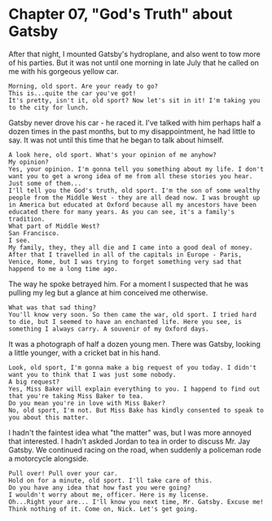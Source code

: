 # Chapter 07, "God's Truth" about Gatsby

After that night, I mounted Gatsby's hydroplane, and also went to tow more of his parties. But it was not until one morning in late July that he called on me with his gorgeous yellow car.

```
Morning, old sport. Are your ready to go?
This is...quite the car you've got!
It's pretty, isn't it, old sport? Now let's sit in it! I'm taking you to the city for lunch.
```

Gatsby never drove his car - he raced it. I've talked with him perhaps half a dozen times in the past months, but to my disappointment, he had little to say. It was not until this time that he began to talk about himself.

```
A look here, old sport. What's your opinion of me anyhow?
My opinion?
Yes, your opinion. I'm gonna tell you something about my life. I don't want you to get a wrong idea of me from all these stories you hear.
Just some of them...
I'll tell you the God's truth, old sport. I'm the son of some wealthy people from the Middle West - they are all dead now. I was brought up in America but educated at Oxford because all my ancestors have been educated there for many years. As you can see, it's a family's tradition.
What part of Middle West?
San Francisco.
I see.
My family, they, they all die and I came into a good deal of money. After that I travelled in all of the capitals in Europe - Paris, Venice, Rome, but I was trying to forget something very sad that happend to me a long time ago.
```

The way he spoke betrayed him. For a moment I suspected that he was pulling my leg but a glance at him conceived me otherwise.

```
What was that sad thing?
You'll know very soon. So then came the war, old sport. I tried hard to die, but I seemed to have an enchanted life. Here you see, is something I always carry. A souvenir of my Oxford days.
```

It was a photograph of half a dozen young men. There was Gatsby, looking a little younger, with a cricket bat in his hand.

```
Look, old sport, I'm gonna make a big request of you today. I didn't want you to think that I was just some nobody.
A big request?
Yes, Miss Baker will explain everything to you. I happend to find out that you're taking Miss Baker to tea.
Do you mean you're in love with Miss Baker?
No, old sport, I'm not. But Miss Bake has kindly consented to speak to you about this matter.
```

I hadn't the faintest idea what "the matter" was, but I was more annoyed that interested. I hadn't askded Jordan to tea in order to discuss Mr. Jay Gatsby. We continued racing on the road, when suddenly a policeman rode a motorcycle alongside.

```
Pull over! Pull over your car.
Hold on for a minute, old sport. I'll take care of this.
Do you have any idea that how fast you were going?
I wouldn't worry about me, officer. Here is my license.
Oh...Right your are... I'll know you next time, Mr. Gatsby. Excuse me!
Think nothing of it. Come on, Nick. Let's get going.
```
